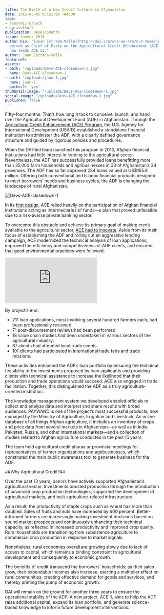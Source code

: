 ```yaml
---
title: The Birth of a New Credit Culture in Afghanistan
date: 2015-06-05 05:21:00 -04:00
tags:
- economic-growth
- agriculture
publication: Developments
issue: Summer 2015
author-bio: "[Juan Estrada-Valle](http://dai.com/who-we-are/our-team/juan-estrada-valle)
  served as Chief of Party on the Agricultural Credit Enhancement (ACE) Program. He
  now leads ACE II."
author: Juan Estrada-Valle
featured?: 
assets:
- path: "/uploads/Devs-ACE-closedown-1.jpg"
  name: Devs-ACE-closedown-1
- path: "/uploads/juan-1.jpg"
  name: juan-1
  author?: 'yes'
thumbnail-image: "/uploads/Devs-ACE-closedown-1.jpg"
social-image: "/uploads/Devs-ACE-closedown-1.jpg"
published: false
---
```


Fifty-four months. That’s how long it took to conceive, launch, and hand over the Agricultural Development Fund (ADF) in Afghanistan.
Through the [Agricultural Credit Enhancement (ACE) Program](http://dai.com/our-work/projects/afghanistan%E2%80%94agricultural-credit-enhancement-program-ace), the U.S. Agency for International Development (USAID) established a standalone financial institution to administer the ADF, with a clearly defined governance structure and guided by rigorous policies and procedures.




When the DAI-led team launched this program in 2010, Afghan financial institutions had little interest in lending to the agricultural sector. Nevertheless, the ADF has successfully provided loans benefitting more than 35,000 farm households and agribusinesses in 33 of Afghanistan’s 34 provinces. The ADF has so far approved 234 loans valued at US$105.9 million. Offering both conventional and Islamic financial products designed to meet borrowers’ needs and business cycles, the ADF is changing the landscape of rural Afghanistan.

![Devs-ACE-closedown-1](/uploads/Devs-ACE-closedown-1.jpg) 

In its [first design](http://dai-global-developments.com/articles/afghan-farmers-investing-in-livelihoods/), ACE relied heavily on the participation of Afghan financial institutions acting as intermediaries of funds—a plan that proved unfeasible due to a risk-averse private banking sector.

To overcome this obstacle and achieve its primary goal of making credit available to the agricultural sector, [ACE had to innovate](http://dai-global-developments.com/articles/agricultural-credit-delivering-the-development-promise-in-afghanistan/). Aside from its main focus of establishing the ADF and rolling out an aggressive lending campaign, ACE modernized the technical analysis of loan applications, improved the efficiency and competitiveness of ADF clients, and ensured that good environmental practices were followed.

<iframe src="https://player.vimeo.com/video/130361148?title=0&byline=0&portrait=0" frameborder="0" webkitallowfullscreen mozallowfullscreen allowfullscreen></iframe>

By project’s end:

* 211 loan applications, most involving several hundred farmers each, had been professionally reviewed.
* 71 post-disbursement reviews had been performed.
* 18 value chain studies had been undertaken in various sectors of the agricultural industry.
* 87 clients had attended local trade events.
* 101 clients had participated in international trade fairs and trade missions.

These activities enhanced the ADF’s loan portfolio by ensuring the technical feasibility of the investments proposed by loan applicants and providing clients with technical assistance to increase the likelihood that their production and trade operations would succeed. ACE also engaged in trade facilitation. Together, this distinguished the ADF as a truly agriculture-oriented institution.

The knowledge management system we developed enabled officials to collect and analyze data and interpret and share results with broad audiences. PAYWAND is one of the project’s most successful products, now managed by the Ministry of Agriculture, Irrigation and Livestock. An online database of all things Afghan agriculture, it includes an inventory of crops and price data from several markets in Afghanistan—as well as in India, Pakistan, Russia, and other international markets—and a collection of studies related to Afghan agriculture conducted in the past 15 years.

The team held agricultural credit shuras or provincial meetings for representatives of farmer organizations and agribusinesses, which constituted the main public awareness tool to generate business for the ADF.

##Why Agricultural Credit?##

Over the past 13 years, donors have actively supported Afghanistan’s agricultural sector. Investments boosted production through the introduction of advanced crop production technologies, supported the development of agricultural markets, and built agriculture-related infrastructure.

As a result, the productivity of staple crops such as wheat has more than doubled. Sales of fruits and nuts have increased by 600 percent. Better-informed farmers are increasingly making investment decisions based on sound market prospects and continuously enhancing their technical capacity, as reflected in increased productivity and improved crop quality. Rural households are transitioning from subsistence agriculture to commercial crop production in response to market signals.

Nonetheless, rural economies overall are growing slowly due to lack of access to capital, which remains a binding constraint to agricultural development and consequently to economic growth.

The benefits of credit transcend the borrowers’ households: as their sales grow, their expendable incomes also increase, exerting a multiplier effect on rural communities, creating effective demand for goods and services, and thereby priming the pump of economic growth.

DAI will remain on the ground for another three years to ensure the operational stability of the ADF. A new project, ACE II, aims to help the ADF raise additional capital, expand its loan portfolio, and generate science-based knowledge to inform future development interventions.
